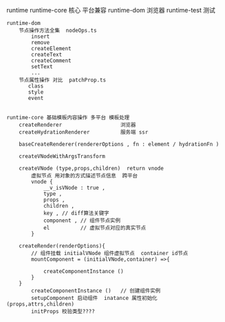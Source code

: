 
runtime 
    runtime-core 核心 平台兼容
    runtime-dom  浏览器
    runtime-test 测试

    runtime-dom  
        节点操作方法全集  nodeOps.ts 
            insert 
            remove  
            createElement
            createText 
            createComment 
            setText 
            ...
        节点属性操作 对比  patchProp.ts
           class 
           style       
           event  


    runtime-core 基础模板内容操作 多平台 模板处理
        createRenderer                   浏览器 
        createHydrationRenderer          服务端 ssr

        baseCreateRenderer(rendererOptions , fn : element / hydrationFn )

        createVNodeWithArgsTransform
        
        createVNode (type,props,children)  return vnode
            虚拟节点 用对象的方式描述节点信息  跨平台
            vnode {
                __v_isVNode : true ,
                type ,
                props ,
                children ,
                key , // diff算法关键字
                component , // 组件节点实例
                el          // 虚拟节点对应的真实节点
            }
            
        createRender(renderOptions){
            // 组件挂载 initialVNode 组件虚拟节点  container id节点
            mountComponent = (initialVNode,container) =>{ 

                createComponentInstance ()  
            }
        }
            createComponentInstance ()   // 创建组件实例
            setupComponent 启动组件  inatance 属性初始化(props,attrs,children)
            initProps 校验类型????

